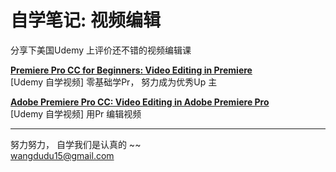 # 自学笔记:   视频编辑

分享下美国Udemy 上评价还不错的视频编辑课

**[Premiere Pro CC for Beginners: Video Editing in Premiere](https://github.com/sweet-melone/video/wiki/pr-for-Beginners)** <br/>
[Udemy 自学视频]  零基础学Pr， 努力成为优秀Up 主 <br/>


**[Adobe Premiere Pro CC: Video Editing in Adobe Premiere Pro](https://github.com/sweet-melone/video/wiki/Video-Editing-in-pr)** <br/>
[Udemy 自学视频]  用Pr 编辑视频 <br/>


-----------------------------------------------

努力努力， 自学我们是认真的 ~~  <br/>
wangdudu15@gmail.com
